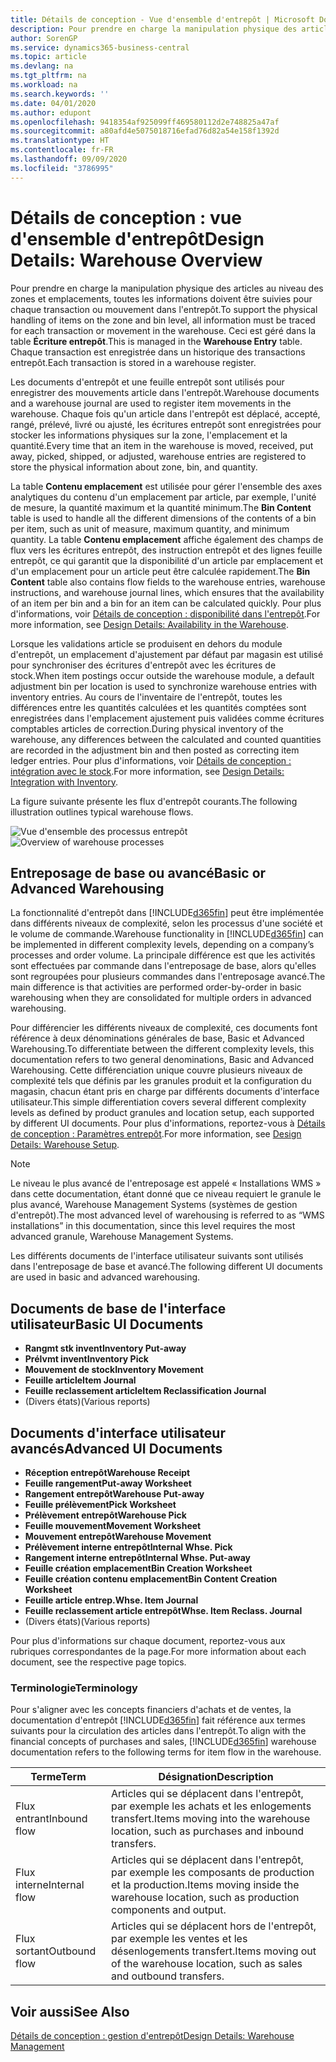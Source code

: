 ```yaml
---
title: Détails de conception - Vue d'ensemble d'entrepôt | Microsoft Docs
description: Pour prendre en charge la manipulation physique des articles au niveau des zones et emplacements, toutes les informations doivent être suivies pour chaque transaction ou mouvement dans l'entrepôt. Ceci est géré dans la table **Écriture entrepôt**. Chaque transaction est enregistrée dans un historique des transactions entrepôt.
author: SorenGP
ms.service: dynamics365-business-central
ms.topic: article
ms.devlang: na
ms.tgt_pltfrm: na
ms.workload: na
ms.search.keywords: ''
ms.date: 04/01/2020
ms.author: edupont
ms.openlocfilehash: 9418354af925099ff469580112d2e748825a47af
ms.sourcegitcommit: a80afd4e5075018716efad76d82a54e158f1392d
ms.translationtype: HT
ms.contentlocale: fr-FR
ms.lasthandoff: 09/09/2020
ms.locfileid: "3786995"
---
```

# <a name="design-details-warehouse-overview"></a><span data-ttu-id="d3a52-105">Détails de conception : vue d'ensemble d'entrepôt</span><span class="sxs-lookup"><span data-stu-id="d3a52-105">Design Details: Warehouse Overview</span></span>
<span data-ttu-id="d3a52-106">Pour prendre en charge la manipulation physique des articles au niveau des zones et emplacements, toutes les informations doivent être suivies pour chaque transaction ou mouvement dans l'entrepôt.</span><span class="sxs-lookup"><span data-stu-id="d3a52-106">To support the physical handling of items on the zone and bin level, all information must be traced for each transaction or movement in the warehouse.</span></span> <span data-ttu-id="d3a52-107">Ceci est géré dans la table **Écriture entrepôt**.</span><span class="sxs-lookup"><span data-stu-id="d3a52-107">This is managed in the **Warehouse Entry** table.</span></span> <span data-ttu-id="d3a52-108">Chaque transaction est enregistrée dans un historique des transactions entrepôt.</span><span class="sxs-lookup"><span data-stu-id="d3a52-108">Each transaction is stored in a warehouse register.</span></span>  

<span data-ttu-id="d3a52-109">Les documents d'entrepôt et une feuille entrepôt sont utilisés pour enregistrer des mouvements article dans l'entrepôt.</span><span class="sxs-lookup"><span data-stu-id="d3a52-109">Warehouse documents and a warehouse journal are used to register item movements in the warehouse.</span></span> <span data-ttu-id="d3a52-110">Chaque fois qu'un article dans l'entrepôt est déplacé, accepté, rangé, prélevé, livré ou ajusté, les écritures entrepôt sont enregistrées pour stocker les informations physiques sur la zone, l'emplacement et la quantité.</span><span class="sxs-lookup"><span data-stu-id="d3a52-110">Every time that an item in the warehouse is moved, received, put away, picked, shipped, or adjusted, warehouse entries are registered to store the physical information about zone, bin, and quantity.</span></span>

<span data-ttu-id="d3a52-111">La table **Contenu emplacement** est utilisée pour gérer l'ensemble des axes analytiques du contenu d'un emplacement par article, par exemple, l'unité de mesure, la quantité maximum et la quantité minimum.</span><span class="sxs-lookup"><span data-stu-id="d3a52-111">The **Bin Content** table is used to handle all the different dimensions of the contents of a bin per item, such as unit of measure, maximum quantity, and minimum quantity.</span></span> <span data-ttu-id="d3a52-112">La table **Contenu emplacement** affiche également des champs de flux vers les écritures entrepôt, des instruction entrepôt et des lignes feuille entrepôt, ce qui garantit que la disponibilité d'un article par emplacement et d'un emplacement pour un article peut être calculée rapidement.</span><span class="sxs-lookup"><span data-stu-id="d3a52-112">The **Bin Content** table also contains flow fields to the warehouse entries, warehouse instructions, and warehouse journal lines, which ensures that the availability of an item per bin and a bin for an item can be calculated quickly.</span></span> <span data-ttu-id="d3a52-113">Pour plus d'informations, voir [Détails de conception : disponibilité dans l'entrepôt](design-details-availability-in-the-warehouse.md).</span><span class="sxs-lookup"><span data-stu-id="d3a52-113">For more information, see [Design Details: Availability in the Warehouse](design-details-availability-in-the-warehouse.md).</span></span>  

<span data-ttu-id="d3a52-114">Lorsque les validations article se produisent en dehors du module d'entrepôt, un emplacement d'ajustement par défaut par magasin est utilisé pour synchroniser des écritures d'entrepôt avec les écritures de stock.</span><span class="sxs-lookup"><span data-stu-id="d3a52-114">When item postings occur outside the warehouse module, a default adjustment bin per location is used to synchronize warehouse entries with inventory entries.</span></span> <span data-ttu-id="d3a52-115">Au cours de l'inventaire de l'entrepôt, toutes les différences entre les quantités calculées et les quantités comptées sont enregistrées dans l'emplacement ajustement puis validées comme écritures comptables articles de correction.</span><span class="sxs-lookup"><span data-stu-id="d3a52-115">During physical inventory of the warehouse, any differences between the calculated and counted quantities are recorded in the adjustment bin and then posted as correcting item ledger entries.</span></span> <span data-ttu-id="d3a52-116">Pour plus d'informations, voir [Détails de conception : intégration avec le stock](design-details-integration-with-inventory.md).</span><span class="sxs-lookup"><span data-stu-id="d3a52-116">For more information, see [Design Details: Integration with Inventory](design-details-integration-with-inventory.md).</span></span>  

<span data-ttu-id="d3a52-117">La figure suivante présente les flux d'entrepôt courants.</span><span class="sxs-lookup"><span data-stu-id="d3a52-117">The following illustration outlines typical warehouse flows.</span></span>  

<span data-ttu-id="d3a52-118">![Vue d'ensemble des processus entrepôt](media/design_details_warehouse_management_overview.png "Vue d'ensemble des processus entrepôt")</span><span class="sxs-lookup"><span data-stu-id="d3a52-118">![Overview of warehouse processes](media/design_details_warehouse_management_overview.png "Overview of warehouse processes")</span></span>  

## <a name="basic-or-advanced-warehousing"></a><span data-ttu-id="d3a52-119">Entreposage de base ou avancé</span><span class="sxs-lookup"><span data-stu-id="d3a52-119">Basic or Advanced Warehousing</span></span>  
<span data-ttu-id="d3a52-120">La fonctionnalité d'entrepôt dans [!INCLUDE[d365fin](includes/d365fin_md.md)] peut être implémentée dans différents niveaux de complexité, selon les processus d'une société et le volume de commande.</span><span class="sxs-lookup"><span data-stu-id="d3a52-120">Warehouse functionality in [!INCLUDE[d365fin](includes/d365fin_md.md)] can be implemented in different complexity levels, depending on a company’s processes and order volume.</span></span> <span data-ttu-id="d3a52-121">La principale différence est que les activités sont effectuées par commande dans l'entreposage de base, alors qu'elles sont regroupées pour plusieurs commandes dans l'entreposage avancé.</span><span class="sxs-lookup"><span data-stu-id="d3a52-121">The main difference is that activities are performed order-by-order in basic warehousing when they are consolidated for multiple orders in advanced warehousing.</span></span>  

 <span data-ttu-id="d3a52-122">Pour différencier les différents niveaux de complexité, ces documents font référence à deux dénominations générales de base, Basic et Advanced Warehousing.</span><span class="sxs-lookup"><span data-stu-id="d3a52-122">To differentiate between the different complexity levels, this documentation refers to two general denominations, Basic and Advanced Warehousing.</span></span> <span data-ttu-id="d3a52-123">Cette différenciation unique couvre plusieurs niveaux de complexité tels que définis par les granules produit et la configuration du magasin, chacun étant pris en charge par différents documents d'interface utilisateur.</span><span class="sxs-lookup"><span data-stu-id="d3a52-123">This simple differentiation covers several different complexity levels as defined by product granules and location setup, each supported by different UI documents.</span></span> <span data-ttu-id="d3a52-124">Pour plus d'informations, reportez\-vous à [Détails de conception : Paramètres entrepôt](design-details-warehouse-setup.md).</span><span class="sxs-lookup"><span data-stu-id="d3a52-124">For more information, see [Design Details: Warehouse Setup](design-details-warehouse-setup.md).</span></span>  

> [!NOTE]  
>  <span data-ttu-id="d3a52-125">Le niveau le plus avancé de l'entreposage est appelé « Installations WMS » dans cette documentation, étant donné que ce niveau requiert le granule le plus avancé, Warehouse Management Systems (systèmes de gestion d'entrepôt).</span><span class="sxs-lookup"><span data-stu-id="d3a52-125">The most advanced level of warehousing is referred to as “WMS installations” in this documentation, since this level requires the most advanced granule, Warehouse Management Systems.</span></span>  

 <span data-ttu-id="d3a52-126">Les différents documents de l'interface utilisateur suivants sont utilisés dans l'entreposage de base et avancé.</span><span class="sxs-lookup"><span data-stu-id="d3a52-126">The following different UI documents are used in basic and advanced warehousing.</span></span>  

## <a name="basic-ui-documents"></a><span data-ttu-id="d3a52-127">Documents de base de l'interface utilisateur</span><span class="sxs-lookup"><span data-stu-id="d3a52-127">Basic UI Documents</span></span>  

-   <span data-ttu-id="d3a52-128">**Rangmt stk invent**</span><span class="sxs-lookup"><span data-stu-id="d3a52-128">**Inventory Put-away**</span></span>  
-   <span data-ttu-id="d3a52-129">**Prélvmt invent**</span><span class="sxs-lookup"><span data-stu-id="d3a52-129">**Inventory Pick**</span></span>  
-   <span data-ttu-id="d3a52-130">**Mouvement de stock**</span><span class="sxs-lookup"><span data-stu-id="d3a52-130">**Inventory Movement**</span></span>  
-   <span data-ttu-id="d3a52-131">**Feuille article**</span><span class="sxs-lookup"><span data-stu-id="d3a52-131">**Item Journal**</span></span>  
-   <span data-ttu-id="d3a52-132">**Feuille reclassement article**</span><span class="sxs-lookup"><span data-stu-id="d3a52-132">**Item Reclassification Journal**</span></span>  
-   <span data-ttu-id="d3a52-133">(Divers états)</span><span class="sxs-lookup"><span data-stu-id="d3a52-133">(Various reports)</span></span>  

## <a name="advanced-ui-documents"></a><span data-ttu-id="d3a52-134">Documents d'interface utilisateur avancés</span><span class="sxs-lookup"><span data-stu-id="d3a52-134">Advanced UI Documents</span></span>  

-   <span data-ttu-id="d3a52-135">**Réception entrepôt**</span><span class="sxs-lookup"><span data-stu-id="d3a52-135">**Warehouse Receipt**</span></span>  
-   <span data-ttu-id="d3a52-136">**Feuille rangement**</span><span class="sxs-lookup"><span data-stu-id="d3a52-136">**Put-away Worksheet**</span></span>  
-   <span data-ttu-id="d3a52-137">**Rangement entrepôt**</span><span class="sxs-lookup"><span data-stu-id="d3a52-137">**Warehouse Put-away**</span></span>  
-   <span data-ttu-id="d3a52-138">**Feuille prélèvement**</span><span class="sxs-lookup"><span data-stu-id="d3a52-138">**Pick Worksheet**</span></span>  
-   <span data-ttu-id="d3a52-139">**Prélèvement entrepôt**</span><span class="sxs-lookup"><span data-stu-id="d3a52-139">**Warehouse Pick**</span></span>  
-   <span data-ttu-id="d3a52-140">**Feuille mouvement**</span><span class="sxs-lookup"><span data-stu-id="d3a52-140">**Movement Worksheet**</span></span>  
-   <span data-ttu-id="d3a52-141">**Mouvement entrepôt**</span><span class="sxs-lookup"><span data-stu-id="d3a52-141">**Warehouse Movement**</span></span>  
-   <span data-ttu-id="d3a52-142">**Prélèvement interne entrepôt**</span><span class="sxs-lookup"><span data-stu-id="d3a52-142">**Internal Whse. Pick**</span></span>  
-   <span data-ttu-id="d3a52-143">**Rangement interne entrepôt**</span><span class="sxs-lookup"><span data-stu-id="d3a52-143">**Internal Whse. Put-away**</span></span>  
-   <span data-ttu-id="d3a52-144">**Feuille création emplacement**</span><span class="sxs-lookup"><span data-stu-id="d3a52-144">**Bin Creation Worksheet**</span></span>  
-   <span data-ttu-id="d3a52-145">**Feuille création contenu emplacement**</span><span class="sxs-lookup"><span data-stu-id="d3a52-145">**Bin Content Creation Worksheet**</span></span>  
-   <span data-ttu-id="d3a52-146">**Feuille article entrep.**</span><span class="sxs-lookup"><span data-stu-id="d3a52-146">**Whse. Item Journal**</span></span>  
-   <span data-ttu-id="d3a52-147">**Feuille reclassement article entrepôt**</span><span class="sxs-lookup"><span data-stu-id="d3a52-147">**Whse. Item Reclass. Journal**</span></span>  
-   <span data-ttu-id="d3a52-148">(Divers états)</span><span class="sxs-lookup"><span data-stu-id="d3a52-148">(Various reports)</span></span>  

<span data-ttu-id="d3a52-149">Pour plus d'informations sur chaque document, reportez-vous aux rubriques correspondantes de la page.</span><span class="sxs-lookup"><span data-stu-id="d3a52-149">For more information about each document, see the respective page topics.</span></span>  

### <a name="terminology"></a><span data-ttu-id="d3a52-150">Terminologie</span><span class="sxs-lookup"><span data-stu-id="d3a52-150">Terminology</span></span>  
<span data-ttu-id="d3a52-151">Pour s'aligner avec les concepts financiers d'achats et de ventes, la documentation d'entrepôt [!INCLUDE[d365fin](includes/d365fin_md.md)] fait référence aux termes suivants pour la circulation des articles dans l'entrepôt.</span><span class="sxs-lookup"><span data-stu-id="d3a52-151">To align with the financial concepts of purchases and sales, [!INCLUDE[d365fin](includes/d365fin_md.md)] warehouse documentation refers to the following terms for item flow in the warehouse.</span></span>  

|<span data-ttu-id="d3a52-152">Terme</span><span class="sxs-lookup"><span data-stu-id="d3a52-152">Term</span></span>|<span data-ttu-id="d3a52-153">Désignation</span><span class="sxs-lookup"><span data-stu-id="d3a52-153">Description</span></span>|  
|----------|---------------------------------------|  
|<span data-ttu-id="d3a52-154">Flux entrant</span><span class="sxs-lookup"><span data-stu-id="d3a52-154">Inbound flow</span></span>|<span data-ttu-id="d3a52-155">Articles qui se déplacent dans l'entrepôt, par exemple les achats et les enlogements transfert.</span><span class="sxs-lookup"><span data-stu-id="d3a52-155">Items moving into the warehouse location, such as purchases and inbound transfers.</span></span>|  
|<span data-ttu-id="d3a52-156">Flux interne</span><span class="sxs-lookup"><span data-stu-id="d3a52-156">Internal flow</span></span>|<span data-ttu-id="d3a52-157">Articles qui se déplacent dans l'entrepôt, par exemple les composants de production et la production.</span><span class="sxs-lookup"><span data-stu-id="d3a52-157">Items moving inside the warehouse location, such as production components and output.</span></span>|  
|<span data-ttu-id="d3a52-158">Flux sortant</span><span class="sxs-lookup"><span data-stu-id="d3a52-158">Outbound flow</span></span>|<span data-ttu-id="d3a52-159">Articles qui se déplacent hors de l'entrepôt, par exemple les ventes et les désenlogements transfert.</span><span class="sxs-lookup"><span data-stu-id="d3a52-159">Items moving out of the warehouse location, such as sales and outbound transfers.</span></span>|  

## <a name="see-also"></a><span data-ttu-id="d3a52-160">Voir aussi</span><span class="sxs-lookup"><span data-stu-id="d3a52-160">See Also</span></span>  
 [<span data-ttu-id="d3a52-161">Détails de conception : gestion d'entrepôt</span><span class="sxs-lookup"><span data-stu-id="d3a52-161">Design Details: Warehouse Management</span></span>](design-details-warehouse-management.md)
